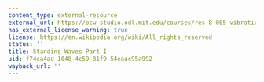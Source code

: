 ```yaml
---
content_type: external-resource
external_url: https://ocw-studio.odl.mit.edu/courses/res-8-005-vibrations-and-waves-problem-solving-fall-2012/pages/problem-solving-videos/standing-waves-part-i-1
has_external_license_warning: true
license: https://en.wikipedia.org/wiki/All_rights_reserved
status: ''
title: Standing Waves Part I
uid: f74ca4ad-1048-4c59-81f9-54eaac95a992
wayback_url: ''
---
```

